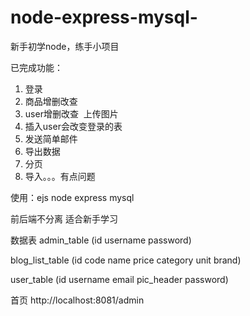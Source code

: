 # node-express-mysql-
新手初学node，练手小项目

已完成功能：
1. 登录
2. 商品增删改查
3. user增删改查  上传图片
4. 插入user会改变登录的表
5. 发送简单邮件
6. 导出数据
7. 分页
8. 导入。。。有点问题
 
使用：ejs node express mysql

前后端不分离 适合新手学习

数据表
admin_table  (id username password)

blog_list_table (id code name price category unit brand)

user_table (id username email pic_header password)

首页 http://localhost:8081/admin
